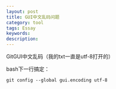 ```yaml
---
layout: post
title: GUI中文乱码问题
category: tool
tags: Essay
keywords: 
description: 
---
```


GitGUI中文乱码（我的txt一直是utf-8打开的）

bash下一行搞定：

```
git config --global gui.encoding utf-8

```